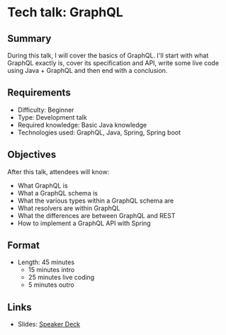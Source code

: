 # Tech talk: GraphQL

## Summary

During this talk, I will cover the basics of GraphQL. I'll start with what GraphQL exactly is, cover its specification and API, write some live code using Java + GraphQL and then end with a conclusion.

## Requirements

- Difficulty: Beginner
- Type: Development talk
- Required knowledge: Basic Java knowledge
- Technologies used: GraphQL, Java, Spring, Spring boot

## Objectives

After this talk, attendees will know:

- What GraphQL is
- What a GraphQL schema is
- What the various types within a GraphQL schema are
- What resolvers are within GraphQL
- What the differences are between GraphQL and REST
- How to implement a GraphQL API with Spring

## Format

- Length: 45 minutes
    - 15 minutes intro
    - 25 minutes live coding
    - 5 minutes outro

## Links

- Slides: [Speaker Deck](https://speakerdeck.com/g00glen00b/graphql) 
